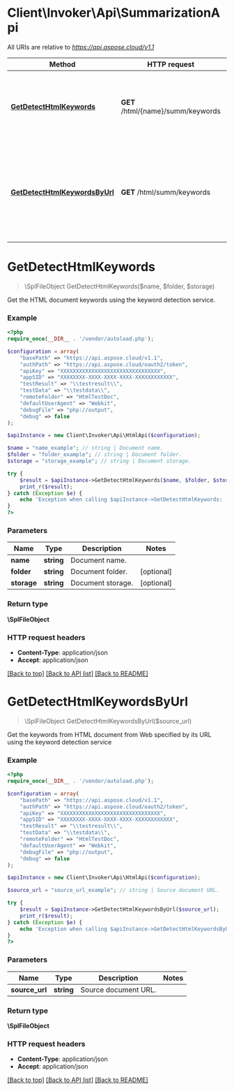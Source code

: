 # Client\Invoker\Api\SummarizationApi

All URIs are relative to *https://api.aspose.cloud/v1.1*

Method | HTTP request | Description
------------- | ------------- | -------------
[**GetDetectHtmlKeywords**](SummarizationApi.md#GetDetectHtmlKeywords) | **GET** /html/{name}/summ/keywords | Get the HTML document keywords using the keyword detection service.
[**GetDetectHtmlKeywordsByUrl**](SummarizationApi.md#GetDetectHtmlKeywordsByUrl) | **GET** /html/summ/keywords | Get the keywords from HTML document from Web specified by its URL using the keyword detection service


# **GetDetectHtmlKeywords**
> \SplFileObject GetDetectHtmlKeywords($name, $folder, $storage)

Get the HTML document keywords using the keyword detection service.

### Example
```php
<?php
require_once(__DIR__ . '/vendor/autoload.php');

$configuration = array(
    "basePath" => "https://api.aspose.cloud/v1.1",
    "authPath" => "https://api.aspose.cloud/oauth2/token",
    "apiKey" => "XXXXXXXXXXXXXXXXXXXXXXXXXXXXXXXX",
    "appSID" => "XXXXXXXX-XXXX-XXXX-XXXX-XXXXXXXXXXXX",
    "testResult" => "\\testresult\\",
    "testData" => "\\testdata\\",
    "remoteFolder" => "HtmlTestDoc",
    "defaultUserAgent" => "Webkit",
    "debugFile" => "php://output",
    "debug" => false
);

$apiInstance = new Client\Invoker\Api\HtmlApi($configuration);

$name = "name_example"; // string | Document name.
$folder = "folder_example"; // string | Document folder.
$storage = "storage_example"; // string | Document storage.

try {
    $result = $apiInstance->GetDetectHtmlKeywords($name, $folder, $storage);
    print_r($result);
} catch (Exception $e) {
    echo 'Exception when calling $apiInstance->GetDetectHtmlKeywords: ', $e->getMessage(), PHP_EOL;
}
?>
```

### Parameters

Name | Type | Description  | Notes
------------- | ------------- | ------------- | -------------
 **name** | **string**| Document name. |
 **folder** | **string**| Document folder. | [optional]
 **storage** | **string**| Document storage. | [optional]

### Return type

**\SplFileObject**


### HTTP request headers

 - **Content-Type**: application/json
 - **Accept**: application/json

[[Back to top]](#) [[Back to API list]](../../README.md#documentation-for-api-endpoints)  [[Back to README]](../../README.md)

# **GetDetectHtmlKeywordsByUrl**
> \SplFileObject GetDetectHtmlKeywordsByUrl($source_url)

Get the keywords from HTML document from Web specified by its URL using the keyword detection service

### Example
```php
<?php
require_once(__DIR__ . '/vendor/autoload.php');

$configuration = array(
    "basePath" => "https://api.aspose.cloud/v1.1",
    "authPath" => "https://api.aspose.cloud/oauth2/token",
    "apiKey" => "XXXXXXXXXXXXXXXXXXXXXXXXXXXXXXXX",
    "appSID" => "XXXXXXXX-XXXX-XXXX-XXXX-XXXXXXXXXXXX",
    "testResult" => "\\testresult\\",
    "testData" => "\\testdata\\",
    "remoteFolder" => "HtmlTestDoc",
    "defaultUserAgent" => "Webkit",
    "debugFile" => "php://output",
    "debug" => false
);

$apiInstance = new Client\Invoker\Api\HtmlApi($configuration);

$source_url = "source_url_example"; // string | Source document URL.

try {
    $result = $apiInstance->GetDetectHtmlKeywordsByUrl($source_url);
    print_r($result);
} catch (Exception $e) {
    echo 'Exception when calling $apiInstance->GetDetectHtmlKeywordsByUrl: ', $e->getMessage(), PHP_EOL;
}
?>
```

### Parameters

Name | Type | Description  | Notes
------------- | ------------- | ------------- | -------------
 **source_url** | **string**| Source document URL. |

### Return type

**\SplFileObject**

### HTTP request headers

 - **Content-Type**: application/json
 - **Accept**: application/json

[[Back to top]](#) [[Back to API list]](../../README.md#documentation-for-api-endpoints)  [[Back to README]](../../README.md)

